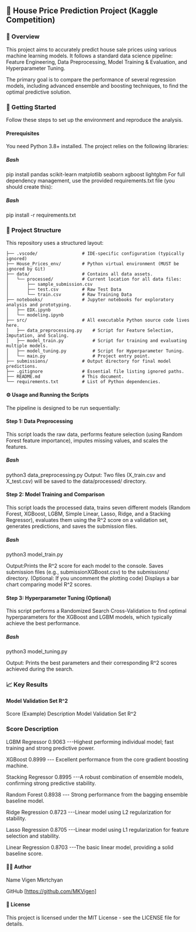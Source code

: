 ## 🏡 House Price Prediction Project (Kaggle Competition)
### 🌟 Overview

This project aims to accurately predict house sale prices using various machine learning models. It follows a standard data science pipeline: Feature Engineering, Data Preprocessing, Model Training & Evaluation, and Hyperparameter Tuning.

The primary goal is to compare the performance of several regression models, including advanced ensemble and boosting techniques, to find the optimal predictive solution.

### 🚀 Getting Started
Follow these steps to set up the environment and reproduce the analysis.

#### Prerequisites 
You need Python 3.8+ installed. The project relies on the following libraries:

##### Bash
pip install pandas scikit-learn matplotlib seaborn xgboost lightgbm
For full dependency management, use the provided requirements.txt file (you should create this):

##### Bash
pip install -r requirements.txt
### 📁 Project Structure
This repository uses a structured layout:

```House Prices project/
├── .vscode/                 # IDE-specific configuration (typically ignored)
├── House_Prices_env/        # Python virtual environment (MUST be ignored by Git)
├── data/                    # Contains all data assets.
│   └── processed/           # Current location for all data files:
│       ├── sample_submission.csv
│       ├── test.csv         # Raw Test Data
│       └── train.csv        # Raw Training Data
├── notebooks/               # Jupyter notebooks for exploratory analysis and prototyping.
│   ├── EDX.ipynb
│   └── modeling.ipynb
├── src/                     # All executable Python source code lives here.
│   ├── data_preprocessing.py    # Script for Feature Selection, Imputation, and Scaling.
│   ├── model_train.py           # Script for training and evaluating multiple models.
│   ├── model_tuning.py          # Script for Hyperparameter Tuning.
│   └── main.py                  # Project entry point.
├── submissions/             # Output directory for final model predictions.
├── .gitignore               # Essential file listing ignored paths.
├── README.md                # This document.
└── requirements.txt         # List of Python dependencies.
```

#### ⚙️ Usage and Running the Scripts
The pipeline is designed to be run sequentially:

#### Step 1: Data Preprocessing
This script loads the raw data, performs feature selection (using Random Forest feature importance), imputes missing values, and scales the features.

##### Bash
python3 data_preprocessing.py
Output: Two files (X_train.csv and X_test.csv) will be saved to the data/processed/ directory.

#### Step 2: Model Training and Comparison
This script loads the processed data, trains seven different models (Random Forest, XGBoost, LGBM, Simple Linear, Lasso, Ridge, and a Stacking Regressor), evaluates them using the R^2 score on a validation set, generates predictions, and saves the submission files.

##### Bash
python3 model_train.py

Output:Prints the R^2 score for each model to the console.
Saves submission files (e.g., submissionXGBoost.csv) to the submissions/ directory.
(Optional: If you uncomment the plotting code) Displays a bar chart comparing model R^2 scores.

#### Step 3: Hyperparameter Tuning (Optional)
This script performs a Randomized Search Cross-Validation to find optimal hyperparameters for the XGBoost and LGBM models, which typically achieve the best performance.

##### Bash
python3 model_tuning.py

Output: Prints the best parameters and their corresponding R^2 scores achieved during the search.


### 📈 Key Results
#### Model	Validation Set R^2

Score (Example)	Description
Model	Validation Set R^2

### Score Description

LGBM Regressor	0.9063 ---Highest performing individual model; fast training and strong predictive power.

XGBoost	0.8999 --- Excellent performance from the core gradient boosting machine.

Stacking Regressor	0.8995 ---A robust combination of ensemble models, confirming strong predictive stability.

Random Forest 0.8938 --- Strong performance from the bagging ensemble baseline model.

Ridge Regression	0.8723 ---Linear model using L2 regularization for stability.

Lasso Regression	0.8705 ---Linear model using L1 regularization for feature selection and stability.

Linear Regression	0.8703 ---The basic linear model, providing a solid baseline score.

#### 🧑‍💻 Author
Name Vigen Mkrtchyan  

GitHub [https://github.com/MKVigen]
#### 📜 License
This project is licensed under the MIT License - see the LICENSE file for details.